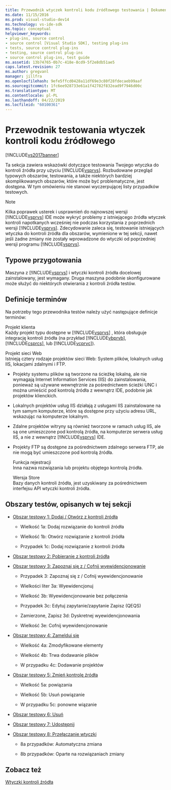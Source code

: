 ```yaml
---
title: Przewodnik wtyczek kontroli kodu źródłowego testowania | Dokumentacja firmy Microsoft
ms.date: 11/15/2016
ms.prod: visual-studio-dev14
ms.technology: vs-ide-sdk
ms.topic: conceptual
helpviewer_keywords:
- plug-ins, source control
- source control [Visual Studio SDK], testing plug-ins
- tests, source control plug-ins
- testing, source control plug-ins
- source control plug-ins, test guide
ms.assetid: 13b74765-0b7c-418e-8cd9-5f2e8db51ae5
caps.latest.revision: 27
ms.author: gregvanl
manager: jillfra
ms.openlocfilehash: 9efe5ffcd0428a11df69e3c80f28fdecaeb99aaf
ms.sourcegitcommit: 1fc6ee928733e61a1f42782f832ead9f7946d00c
ms.translationtype: MT
ms.contentlocale: pl-PL
ms.lasthandoff: 04/22/2019
ms.locfileid: "60100361"
---
```

# <a name="test-guide-for-source-control-plug-ins"></a>Przewodnik testowania wtyczek kontroli kodu źródłowego
[!INCLUDE[vs2017banner](../../includes/vs2017banner.md)]

Ta sekcja zawiera wskazówki dotyczące testowania Twojego wtyczka do kontroli źródła przy użyciu [!INCLUDE[vsprvs](../../includes/vsprvs-md.md)]. Rozbudowane przegląd typowych obszarów, testowania, a także niektórych bardziej skomplikowanych obszarów, które może być problematyczne, jest dostępna. W tym omówieniu nie stanowi wyczerpującej listy przypadków testowych.  
  
> [!NOTE]
>  Kilka poprawek usterek i usprawnień do najnowszej wersji [!INCLUDE[vsprvs](../../includes/vsprvs-md.md)] IDE może wykryć problemy z istniejącego źródła wtyczek kontroli napotkanych wcześniej nie podczas korzystania z poprzednich wersji [!INCLUDE[vsprvs](../../includes/vsprvs-md.md)]. Zdecydowanie zaleca się, testowanie istniejących wtyczka do kontroli źródła dla obszarów, wymienione w tej sekcji, nawet jeśli żadne zmiany nie zostały wprowadzone do wtyczki od poprzedniej wersji programu [!INCLUDE[vsprvs](../../includes/vsprvs-md.md)].  
  
## <a name="common-preparation"></a>Typowe przygotowania  
 Maszyna z [!INCLUDE[vsprvs](../../includes/vsprvs-md.md)] i wtyczki kontroli źródła docelowej zainstalowany, jest wymagany. Druga maszyna podobnie skonfigurowane może służyć do niektórych otwierania z kontroli źródła testów.  
  
## <a name="definition-of-terms"></a>Definicje terminów  
 Na potrzeby tego przewodnika testów należy użyć następujące definicje terminów:  
  
 Projekt klienta  
 Każdy projekt typu dostępne w [!INCLUDE[vsprvs](../../includes/vsprvs-md.md)] , która obsługuje integrację kontroli źródła (na przykład [!INCLUDE[vbprvb](../../includes/vbprvb-md.md)], [!INCLUDE[csprcs](../../includes/csprcs-md.md)], lub [!INCLUDE[vcprvc](../../includes/vcprvc-md.md)]).  
  
 Projekt sieci Web  
 Istnieją cztery rodzaje projektów sieci Web: System plików, lokalnych usług IIS, lokacjami zdalnymi i FTP.  
  
- Projekty systemu plików są tworzone na ścieżkę lokalną, ale nie wymagają Internet Information Services (IIS) do zainstalowania, ponieważ są używane wewnętrznie za pośrednictwem ścieżki UNC i można umieścić pod kontrolą źródła z wewnątrz IDE, podobnie jak projektów klienckich.  
  
- Lokalnych projektów usług IIS działają z usługami IIS zainstalowane na tym samym komputerze, które są dostępne przy użyciu adresu URL, wskazując na komputerze lokalnym.  
  
- Zdalne projektów witryny są również tworzone w ramach usług IIS, ale są one umieszczone pod kontrolą źródła, na komputerze serwera usług IIS, a nie z wewnątrz [!INCLUDE[vsprvs](../../includes/vsprvs-md.md)] IDE.  
  
- Projekty FTP są dostępne za pośrednictwem zdalnego serwera FTP, ale nie mogą być umieszczone pod kontrolą źródła.  
  
  Funkcja rejestracji  
  Inna nazwa rozwiązania lub projektu objętego kontrolą źródła.  
  
  Wersja Store  
  Bazy danych kontroli źródła, jest uzyskiwany za pośrednictwem interfejsu API wtyczki kontroli źródła.  
  
## <a name="test-areas-covered-in-this-section"></a>Obszary testów, opisanych w tej sekcji  
  
- [Obszar testowy 1: Dodaj / Otwórz z kontroli źródła](../../extensibility/internals/test-area-1-add-to-open-from-source-control.md)  
  
    - Wielkość 1a: Dodaj rozwiązanie do kontroli źródła  
  
    - Wielkość 1b: Otwórz rozwiązanie z kontroli źródła  
  
    - Przypadek 1c: Dodaj rozwiązanie z kontroli źródła  
  
- [Obszar testowy 2: Pobieranie z kontroli źródła](../../extensibility/internals/test-area-2-get-from-source-control.md)  
  
- [Obszar testowy 3: Zapoznaj się z / Cofnij wyewidencjonowanie](../../extensibility/internals/test-area-3-check-out-undo-checkout.md)  
  
    - Przypadek 3: Zapoznaj się z / Cofnij wyewidencjonowanie  
  
    - Wielkości liter 3a: Wyewidencjonuj  
  
    - Wielkość 3b: Wyewidencjonowanie bez połączenia  
  
    - Przypadek 3c: Edytuj zapytanie/zapytanie Zapisz (QEQS)  
  
    - Zamierzone, Zapisz 3d: Dyskretnej wyewidencjonowania  
  
    - Wielkość 3e: Cofnij wyewidencjonowanie  
  
- [Obszar testowy 4: Zamelduj się](../../extensibility/internals/test-area-4-check-in.md)  
  
    - Wielkość 4a: Zmodyfikowane elementy  
  
    - Wielkość 4b: Trwa dodawanie plików  
  
    - W przypadku 4c: Dodawanie projektów  
  
- [Obszar testowy 5: Zmień kontrolę źródła](../../extensibility/internals/test-area-5-change-source-control.md)  
  
    - Wielkość 5a: powiązania  
  
    - Wielkość 5b: Usuń powiązanie  
  
    - W przypadku 5c: ponowne wiązanie  
  
- [Obszar testowy 6: Usuń](../../extensibility/internals/test-area-6-delete.md)  
  
- [Obszar testowy 7: Udostępnij](../../extensibility/internals/test-area-7-share.md)  
  
- [Obszar testowy 8: Przełączanie wtyczki](../../extensibility/internals/test-area-8-plug-in-switching.md)  
  
    - 8a przypadków: Automatyczna zmiana  
  
    - 8b przypadków: Oparte na rozwiązaniach zmiany  
  
## <a name="see-also"></a>Zobacz też  
 [Wtyczki kontroli źródła](../../extensibility/source-control-plug-ins.md)
